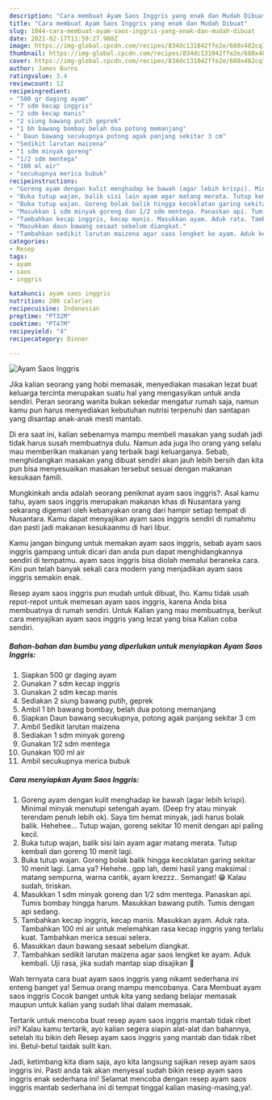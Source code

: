 ```yaml
---
description: "Cara membuat Ayam Saos Inggris yang enak dan Mudah Dibuat"
title: "Cara membuat Ayam Saos Inggris yang enak dan Mudah Dibuat"
slug: 1044-cara-membuat-ayam-saos-inggris-yang-enak-dan-mudah-dibuat
date: 2021-02-17T11:59:27.988Z
image: https://img-global.cpcdn.com/recipes/834dc131042ffe2e/680x482cq70/ayam-saos-inggris-foto-resep-utama.jpg
thumbnail: https://img-global.cpcdn.com/recipes/834dc131042ffe2e/680x482cq70/ayam-saos-inggris-foto-resep-utama.jpg
cover: https://img-global.cpcdn.com/recipes/834dc131042ffe2e/680x482cq70/ayam-saos-inggris-foto-resep-utama.jpg
author: James Burns
ratingvalue: 3.4
reviewcount: 12
recipeingredient:
- "500 gr daging ayam"
- "7 sdm kecap inggris"
- "2 sdm kecap manis"
- "2 siung bawang putih geprek"
- "1 bh bawang bombay belah dua potong memanjang"
- " Daun bawang secukupnya potong agak panjang sekitar 3 cm"
- "Sedikit larutan maizena"
- "1 sdm minyak goreng"
- "1/2 sdm mentega"
- "100 ml air"
- "secukupnya merica bubuk"
recipeinstructions:
- "Goreng ayam dengan kulit menghadap ke bawah (agar lebih krispi). Minimal minyak menutupi setengah ayam. (Deep fry atau minyak terendam penuh lebih ok). Saya tim hemat minyak, jadi harus bolak balik. Hehehee... Tutup wajan, goreng sekitar 10 menit dengan api paling kecil."
- "Buka tutup wajan, balik sisi lain ayam agar matang merata. Tutup kembali dan goreng 10 menit lagi."
- "Buka tutup wajan. Goreng bolak balik hingga kecoklatan garing sekitar 10 menit lagi. Lama ya? Hehehe.. gpp lah, demi hasil yang maksimal : matang sempurna, warna cantik, ayam krezzz.. Semangat! 😁 Kalau sudah, tiriskan."
- "Masukkan 1 sdm minyak goreng dan 1/2 sdm mentega. Panaskan api. Tumis bombay hingga harum. Masukkan bawang putih. Tumis dengan api sedang."
- "Tambahkan kecap inggris, kecap manis. Masukkan ayam. Aduk rata. Tambahkan 100 ml air untuk melemahkan rasa kecap inggris yang terlalu kuat. Tambahkan merica sesuai selera."
- "Masukkan daun bawang sesaat sebelum diangkat."
- "Tambahkan sedikit larutan maizena agar saos lengket ke ayam. Aduk kembali. Uji rasa, jika sudah mantap siap disajikan 🤤"
categories:
- Resep
tags:
- ayam
- saos
- inggris

katakunci: ayam saos inggris 
nutrition: 208 calories
recipecuisine: Indonesian
preptime: "PT32M"
cooktime: "PT47M"
recipeyield: "4"
recipecategory: Dinner

---
```



![Ayam Saos Inggris](https://img-global.cpcdn.com/recipes/834dc131042ffe2e/680x482cq70/ayam-saos-inggris-foto-resep-utama.jpg)

Jika kalian seorang yang hobi memasak, menyediakan masakan lezat buat keluarga tercinta merupakan suatu hal yang mengasyikan untuk anda sendiri. Peran seorang  wanita bukan sekedar mengatur rumah saja, namun kamu pun harus menyediakan kebutuhan nutrisi terpenuhi dan santapan yang disantap anak-anak mesti mantab.

Di era  saat ini, kalian sebenarnya mampu membeli masakan yang sudah jadi tidak harus susah membuatnya dulu. Namun ada juga lho orang yang selalu mau memberikan makanan yang terbaik bagi keluarganya. Sebab, menghidangkan masakan yang dibuat sendiri akan jauh lebih bersih dan kita pun bisa menyesuaikan masakan tersebut sesuai dengan makanan kesukaan famili. 



Mungkinkah anda adalah seorang penikmat ayam saos inggris?. Asal kamu tahu, ayam saos inggris merupakan makanan khas di Nusantara yang sekarang digemari oleh kebanyakan orang dari hampir setiap tempat di Nusantara. Kamu dapat menyajikan ayam saos inggris sendiri di rumahmu dan pasti jadi makanan kesukaanmu di hari libur.

Kamu jangan bingung untuk memakan ayam saos inggris, sebab ayam saos inggris gampang untuk dicari dan anda pun dapat menghidangkannya sendiri di tempatmu. ayam saos inggris bisa diolah memalui beraneka cara. Kini pun telah banyak sekali cara modern yang menjadikan ayam saos inggris semakin enak.

Resep ayam saos inggris pun mudah untuk dibuat, lho. Kamu tidak usah repot-repot untuk memesan ayam saos inggris, karena Anda bisa membuatnya di rumah sendiri. Untuk Kalian yang mau membuatnya, berikut cara menyajikan ayam saos inggris yang lezat yang bisa Kalian coba sendiri.

<!--inarticleads1-->

##### Bahan-bahan dan bumbu yang diperlukan untuk menyiapkan Ayam Saos Inggris:

1. Siapkan 500 gr daging ayam
1. Gunakan 7 sdm kecap inggris
1. Gunakan 2 sdm kecap manis
1. Sediakan 2 siung bawang putih, geprek
1. Ambil 1 bh bawang bombay, belah dua potong memanjang
1. Siapkan  Daun bawang secukupnya, potong agak panjang sekitar 3 cm
1. Ambil Sedikit larutan maizena
1. Sediakan 1 sdm minyak goreng
1. Gunakan 1/2 sdm mentega
1. Gunakan 100 ml air
1. Ambil secukupnya merica bubuk




<!--inarticleads2-->

##### Cara menyiapkan Ayam Saos Inggris:

1. Goreng ayam dengan kulit menghadap ke bawah (agar lebih krispi). Minimal minyak menutupi setengah ayam. (Deep fry atau minyak terendam penuh lebih ok). Saya tim hemat minyak, jadi harus bolak balik. Hehehee... Tutup wajan, goreng sekitar 10 menit dengan api paling kecil.
1. Buka tutup wajan, balik sisi lain ayam agar matang merata. Tutup kembali dan goreng 10 menit lagi.
1. Buka tutup wajan. Goreng bolak balik hingga kecoklatan garing sekitar 10 menit lagi. Lama ya? Hehehe.. gpp lah, demi hasil yang maksimal : matang sempurna, warna cantik, ayam krezzz.. Semangat! 😁 Kalau sudah, tiriskan.
1. Masukkan 1 sdm minyak goreng dan 1/2 sdm mentega. Panaskan api. Tumis bombay hingga harum. Masukkan bawang putih. Tumis dengan api sedang.
1. Tambahkan kecap inggris, kecap manis. Masukkan ayam. Aduk rata. Tambahkan 100 ml air untuk melemahkan rasa kecap inggris yang terlalu kuat. Tambahkan merica sesuai selera.
1. Masukkan daun bawang sesaat sebelum diangkat.
1. Tambahkan sedikit larutan maizena agar saos lengket ke ayam. Aduk kembali. Uji rasa, jika sudah mantap siap disajikan 🤤




Wah ternyata cara buat ayam saos inggris yang nikamt sederhana ini enteng banget ya! Semua orang mampu mencobanya. Cara Membuat ayam saos inggris Cocok banget untuk kita yang sedang belajar memasak maupun untuk kalian yang sudah lihai dalam memasak.

Tertarik untuk mencoba buat resep ayam saos inggris mantab tidak ribet ini? Kalau kamu tertarik, ayo kalian segera siapin alat-alat dan bahannya, setelah itu bikin deh Resep ayam saos inggris yang mantab dan tidak ribet ini. Betul-betul taidak sulit kan. 

Jadi, ketimbang kita diam saja, ayo kita langsung sajikan resep ayam saos inggris ini. Pasti anda tak akan menyesal sudah bikin resep ayam saos inggris enak sederhana ini! Selamat mencoba dengan resep ayam saos inggris mantab sederhana ini di tempat tinggal kalian masing-masing,ya!.

